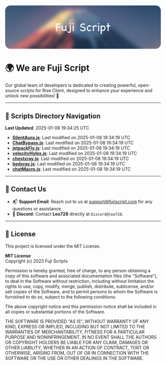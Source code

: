 ![Banner](.github/b.webp)

# 🌍 **We are Fuji Script**

Our global team of developers is dedicated to creating powerful, open-source scripts for Rise Client, designed to enhance your experience and unlock new possibilities! 🌟

---
<!-- SCRIPTS_NAVIGATION_START -->
## 📂 **Scripts Directory Navigation**

**Last Updated**: 2025-01-08 19:34:25 UTC

- **[SilentAura.js](scripts/SilentAura.js)**: Last modified on 2025-01-08 19:34:19 UTC
- **[ChatBypass.js](scripts/ChatBypass.js)**: Last modified on 2025-01-08 19:34:19 UTC
- **[jetpackFly.js](scripts/jetpackFly.js)**: Last modified on 2025-01-08 19:34:19 UTC
- **[velocityHylex.js](scripts/velocityHylex.js)**: Last modified on 2025-01-08 19:34:19 UTC
- **[chestxray.js](scripts/chestxray.js)**: Last modified on 2025-01-08 19:34:19 UTC
- **[bedxray.js](scripts/bedxray.js)**: Last modified on 2025-01-08 19:34:19 UTC
- **[chatMacro.js](scripts/chatMacro.js)**: Last modified on 2025-01-08 19:34:19 UTC

<!-- SCRIPTS_NAVIGATION_END -->

---

## 💬 **Contact Us**  
- 📬 **Support Email**: Reach out to us at [support@fujiscript.com](mailto:support@fujiscript.com) for any questions or assistance.  
- 💬 **Discord**: Contact **Leo728** directly at `Discord@leo728`.

---

## 📜 **License**

This project is licensed under the MIT License.  

**MIT License**  
Copyright (c) 2023 Fuji Scripts  

Permission is hereby granted, free of charge, to any person obtaining a copy of this software and associated documentation files (the "Software"), to deal in the Software without restriction, including without limitation the rights to use, copy, modify, merge, publish, distribute, sublicense, and/or sell copies of the Software, and to permit persons to whom the Software is furnished to do so, subject to the following conditions:  

The above copyright notice and this permission notice shall be included in all copies or substantial portions of the Software.  

THE SOFTWARE IS PROVIDED "AS IS", WITHOUT WARRANTY OF ANY KIND, EXPRESS OR IMPLIED, INCLUDING BUT NOT LIMITED TO THE WARRANTIES OF MERCHANTABILITY, FITNESS FOR A PARTICULAR PURPOSE AND NONINFRINGEMENT. IN NO EVENT SHALL THE AUTHORS OR COPYRIGHT HOLDERS BE LIABLE FOR ANY CLAIM, DAMAGES OR OTHER LIABILITY, WHETHER IN AN ACTION OF CONTRACT, TORT OR OTHERWISE, ARISING FROM, OUT OF OR IN CONNECTION WITH THE SOFTWARE OR THE USE OR OTHER DEALINGS IN THE SOFTWARE.  
